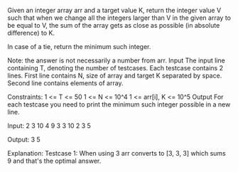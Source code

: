 Given an integer array arr and a target value K, return the integer value V such that when we change all the integers larger than V in the given array to be equal to V, the sum of the array gets as close as possible (in absolute difference) to K.

In case of a tie, return the minimum such integer.

Note: the answer is not necessarily a number from arr.
Input
The input line containing T, denoting the number of testcases. Each testcase contains 2 lines. First line contains N, size of array and target K separated by space. Second line contains elements of array.

Constraints:
1 <= T <= 50
1 <= N <= 10^4
1 <= arr[i], K <= 10^5
Output
For each testcase you need to print the minimum such integer possible in a new line.

Input:
2
3 10
4 9 3
3 10
2 3 5

Output:
3
5

Explanation:
Testcase 1: When using 3 arr converts to [3, 3, 3] which sums 9 and that's the optimal answer.
